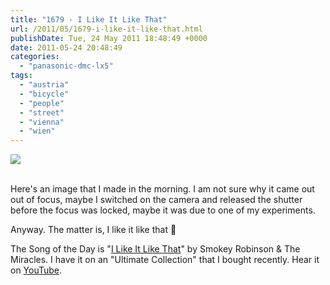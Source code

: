 ```yaml
---
title: "1679 - I Like It Like That"
url: /2011/05/1679-i-like-it-like-that.html
publishDate: Tue, 24 May 2011 18:48:49 +0000
date: 2011-05-24 20:48:49
categories: 
  - "panasonic-dmc-lx5"
tags: 
  - "austria"
  - "bicycle"
  - "people"
  - "street"
  - "vienna"
  - "wien"
---
```

<div class="container">
<div class="center"><a target="_blank" href="https://d25zfm9zpd7gm5.cloudfront.net/1200x1200/2011/20110524_084020_ps.jpg"><img src="https://d25zfm9zpd7gm5.cloudfront.net/0600x0600/2011/20110524_084020_ps.jpg" /></a></div>
</div>
<br />

Here's an image that I made in the morning. I am not sure why it came out out of focus, maybe I switched on the camera and released the shutter before the focus was locked, maybe it was due to one of my experiments.

 Anyway. The matter is, I like it like that 🙂

The Song of the Day is "<a target="_blank" href="http://www.lyricsmode.com/lyrics/s/smokey_robinson_the_miracles/i_like_it_like_that.html">I Like It Like That</a>" by Smokey Robinson & The Miracles. I have it on an "Ultimate Collection" that I bought recently. Hear it on <a target="_blank" href="http://www.youtube.com/watch?v=uOwvLOXdLa0">YouTube</a>.

